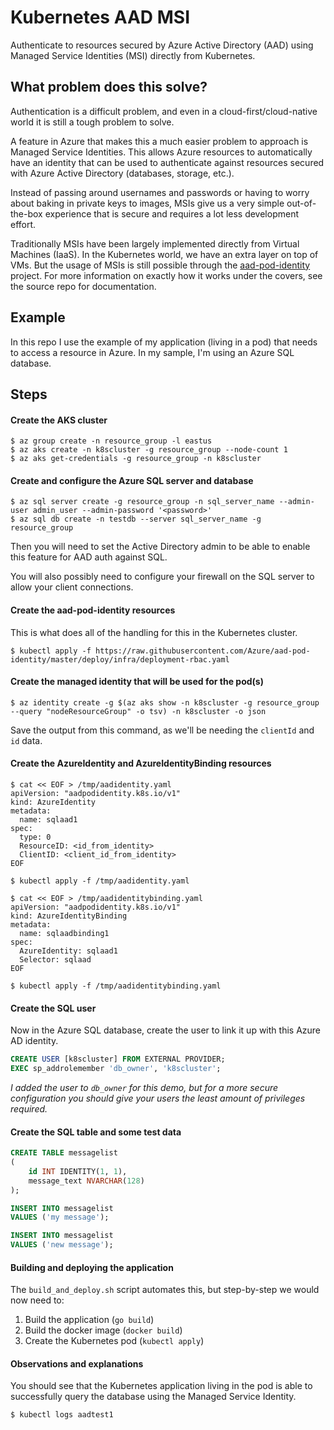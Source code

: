 # Kubernetes AAD MSI

Authenticate to resources secured by Azure Active Directory (AAD) using Managed Service Identities (MSI) directly from Kubernetes.

## What problem does this solve?

Authentication is a difficult problem, and even in a cloud-first/cloud-native world it is still a tough problem to solve.

A feature in Azure that makes this a much easier problem to approach is Managed Service Identities. This allows Azure resources to automatically have an identity that can be used to authenticate against resources secured with Azure Active Directory (databases, storage, etc.).

Instead of passing around usernames and passwords or having to worry about baking in private keys to images, MSIs give us a very simple out-of-the-box experience that is secure and requires a lot less development effort.

Traditionally MSIs have been largely implemented directly from Virtual Machines (IaaS). In the Kubernetes world, we have an extra layer on top of VMs. But the usage of MSIs is still possible through the [aad-pod-identity](https://github.com/Azure/aad-pod-identity) project. For more information on exactly how it works under the covers, see the source repo for documentation.

## Example

In this repo I use the example of my application (living in a pod) that needs to access a resource in Azure. In my sample, I'm using an Azure SQL database.

## Steps

#### Create the AKS cluster

```
$ az group create -n resource_group -l eastus
$ az aks create -n k8scluster -g resource_group --node-count 1
$ az aks get-credentials -g resource_group -n k8scluster
```

#### Create and configure the Azure SQL server and database

```
$ az sql server create -g resource_group -n sql_server_name --admin-user admin_user --admin-password '<password>'
$ az sql db create -n testdb --server sql_server_name -g resource_group
```

Then you will need to set the Active Directory admin to be able to enable this feature for AAD auth against SQL.

You will also possibly need to configure your firewall on the SQL server to allow your client connections.

#### Create the aad-pod-identity resources

This is what does all of the handling for this in the Kubernetes cluster.

```
$ kubectl apply -f https://raw.githubusercontent.com/Azure/aad-pod-identity/master/deploy/infra/deployment-rbac.yaml
```

#### Create the managed identity that will be used for the pod(s)

```
$ az identity create -g $(az aks show -n k8scluster -g resource_group --query "nodeResourceGroup" -o tsv) -n k8scluster -o json
```

Save the output from this command, as we'll be needing the `clientId` and `id` data.


#### Create the AzureIdentity and AzureIdentityBinding resources

```
$ cat << EOF > /tmp/aadidentity.yaml
apiVersion: "aadpodidentity.k8s.io/v1"
kind: AzureIdentity
metadata:
  name: sqlaad1
spec:
  type: 0
  ResourceID: <id_from_identity>
  ClientID: <client_id_from_identity>
EOF

$ kubectl apply -f /tmp/aadidentity.yaml

$ cat << EOF > /tmp/aadidentitybinding.yaml
apiVersion: "aadpodidentity.k8s.io/v1"
kind: AzureIdentityBinding
metadata:
  name: sqlaadbinding1
spec:
  AzureIdentity: sqlaad1
  Selector: sqlaad
EOF

$ kubectl apply -f /tmp/aadidentitybinding.yaml
```

#### Create the SQL user

Now in the Azure SQL database, create the user to link it up with this Azure AD identity.

```sql
CREATE USER [k8scluster] FROM EXTERNAL PROVIDER;
EXEC sp_addrolemember 'db_owner', 'k8scluster';
```

*I added the user to `db_owner` for this demo, but for a more secure configuration you should give your users the least amount of privileges required.*

#### Create the SQL table and some test data

```sql
CREATE TABLE messagelist
(
	id INT IDENTITY(1, 1),
	message_text NVARCHAR(128) 
);

INSERT INTO messagelist
VALUES ('my message');

INSERT INTO messagelist
VALUES ('new message');
```

#### Building and deploying the application

The `build_and_deploy.sh` script automates this, but step-by-step we would now need to:

1. Build the application (`go build`)
1. Build the docker image (`docker build`)
1. Create the Kubernetes pod (`kubectl apply`)

#### Observations and explanations

You should see that the Kubernetes application living in the pod is able to successfully query the database using the Managed Service Identity.

```
$ kubectl logs aadtest1
```

